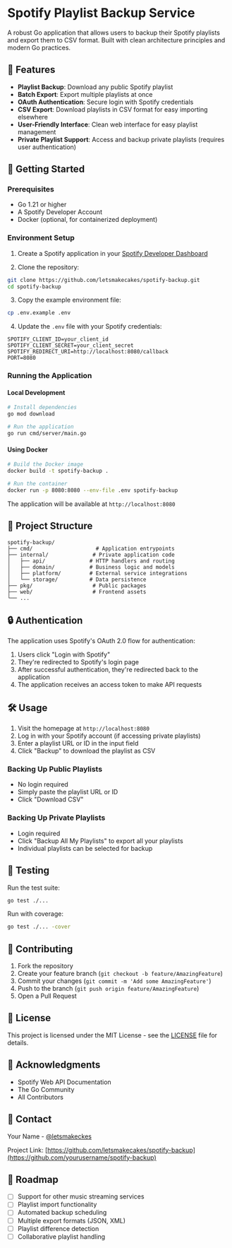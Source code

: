 # Spotify Playlist Backup Service

A robust Go application that allows users to backup their Spotify playlists and export them to CSV format. Built with clean architecture principles and modern Go practices.

## 🎵 Features

- **Playlist Backup**: Download any public Spotify playlist
- **Batch Export**: Export multiple playlists at once
- **OAuth Authentication**: Secure login with Spotify credentials
- **CSV Export**: Download playlists in CSV format for easy importing elsewhere
- **User-Friendly Interface**: Clean web interface for easy playlist management
- **Private Playlist Support**: Access and backup private playlists (requires user authentication)

## 🚀 Getting Started

### Prerequisites

- Go 1.21 or higher
- A Spotify Developer Account
- Docker (optional, for containerized deployment)

### Environment Setup

1. Create a Spotify application in your [Spotify Developer Dashboard](https://developer.spotify.com/dashboard)

2. Clone the repository:
```bash
git clone https://github.com/letsmakecakes/spotify-backup.git
cd spotify-backup
```

3. Copy the example environment file:
```bash
cp .env.example .env
```

4. Update the `.env` file with your Spotify credentials:
```env
SPOTIFY_CLIENT_ID=your_client_id
SPOTIFY_CLIENT_SECRET=your_client_secret
SPOTIFY_REDIRECT_URI=http://localhost:8080/callback
PORT=8080
```

### Running the Application

#### Local Development
```bash
# Install dependencies
go mod download

# Run the application
go run cmd/server/main.go
```

#### Using Docker
```bash
# Build the Docker image
docker build -t spotify-backup .

# Run the container
docker run -p 8080:8080 --env-file .env spotify-backup
```

The application will be available at `http://localhost:8080`

## 📁 Project Structure

```
spotify-backup/
├── cmd/                    # Application entrypoints
├── internal/              # Private application code
│   ├── api/              # HTTP handlers and routing
│   ├── domain/           # Business logic and models
│   ├── platform/         # External service integrations
│   └── storage/          # Data persistence
├── pkg/                   # Public packages
├── web/                   # Frontend assets
└── ...
```

## 🔒 Authentication

The application uses Spotify's OAuth 2.0 flow for authentication:

1. Users click "Login with Spotify"
2. They're redirected to Spotify's login page
3. After successful authentication, they're redirected back to the application
4. The application receives an access token to make API requests

## 🛠️ Usage

1. Visit the homepage at `http://localhost:8080`
2. Log in with your Spotify account (if accessing private playlists)
3. Enter a playlist URL or ID in the input field
4. Click "Backup" to download the playlist as CSV

### Backing Up Public Playlists
- No login required
- Simply paste the playlist URL or ID
- Click "Download CSV"

### Backing Up Private Playlists
- Login required
- Click "Backup All My Playlists" to export all your playlists
- Individual playlists can be selected for backup

## 🧪 Testing

Run the test suite:
```bash
go test ./...
```

Run with coverage:
```bash
go test ./... -cover
```

## 🤝 Contributing

1. Fork the repository
2. Create your feature branch (`git checkout -b feature/AmazingFeature`)
3. Commit your changes (`git commit -m 'Add some AmazingFeature'`)
4. Push to the branch (`git push origin feature/AmazingFeature`)
5. Open a Pull Request

## 📝 License

This project is licensed under the MIT License - see the [LICENSE](LICENSE) file for details.

## 🙏 Acknowledgments

- Spotify Web API Documentation
- The Go Community
- All Contributors

## 📮 Contact

Your Name - [@letsmakeckes](https://twitter.com/letsmakecakes)

Project Link: [https://github.com/letsmakecakes/spotify-backup](https://github.com/yourusername/spotify-backup)

## 🚧 Roadmap

- [ ] Support for other music streaming services
- [ ] Playlist import functionality
- [ ] Automated backup scheduling
- [ ] Multiple export formats (JSON, XML)
- [ ] Playlist difference detection
- [ ] Collaborative playlist handling